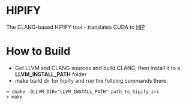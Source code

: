 # HIPIFY
The CLANG-based HIPIFY tool - translates CUDA to [HIP](https://github.com/GPUOpen-ProfessionalCompute-Tools/HIP/blob/master/README.md)

# How to Build
- Get LLVM and CLANG sources and build CLANG, then install it to a **LLVM_INSTALL_PATH** folder
- make build dir for hipify and run the folloing commands there:
```
> cmake -DLLVM_DIR="LLVM_INSTALL_PATH" path_to_hipify_src
> make
```
